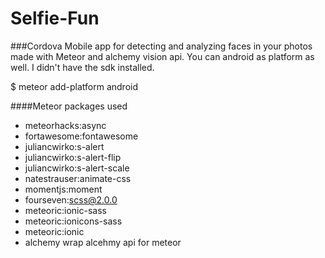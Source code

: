 # Selfie-Fun
###Cordova Mobile app for detecting and analyzing faces in your photos made with Meteor and alchemy vision api.
You can android as platform as well. I didn't have the sdk installed.

$ meteor add-platform android

####Meteor packages used

* meteorhacks:async
* fortawesome:fontawesome
* juliancwirko:s-alert
* juliancwirko:s-alert-flip
* juliancwirko:s-alert-scale
* natestrauser:animate-css
* momentjs:moment
* fourseven:scss@2.0.0
* meteoric:ionic-sass
* meteoric:ionicons-sass
* meteoric:ionic
* alchemy   wrap alcehmy api for meteor
